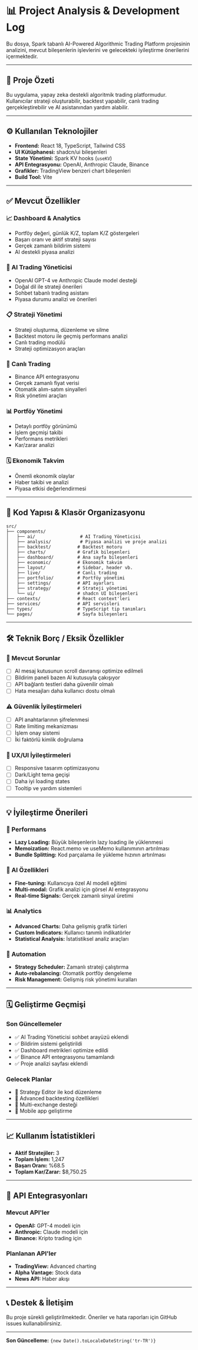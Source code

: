 # 📊 Project Analysis & Development Log

Bu dosya, Spark tabanlı AI-Powered Algorithmic Trading Platform projesinin analizini, mevcut bileşenlerin işlevlerini ve gelecekteki iyileştirme önerilerini içermektedir.

---

## 🧠 Proje Özeti

Bu uygulama, yapay zeka destekli algoritmik trading platformudur. Kullanıcılar strateji oluşturabilir, backtest yapabilir, canlı trading gerçekleştirebilir ve AI asistanından yardım alabilir.

---

## ⚙️ Kullanılan Teknolojiler

- **Frontend:** React 18, TypeScript, Tailwind CSS
- **UI Kütüphanesi:** shadcn/ui bileşenleri
- **State Yönetimi:** Spark KV hooks (`useKV`)
- **API Entegrasyonu:** OpenAI, Anthropic Claude, Binance
- **Grafikler:** TradingView benzeri chart bileşenleri
- **Build Tool:** Vite

---

## ✅ Mevcut Özellikler

### 📈 Dashboard & Analytics
- Portföy değeri, günlük K/Z, toplam K/Z göstergeleri
- Başarı oranı ve aktif strateji sayısı
- Gerçek zamanlı bildirim sistemi
- AI destekli piyasa analizi

### 🤖 AI Trading Yöneticisi
- OpenAI GPT-4 ve Anthropic Claude model desteği
- Doğal dil ile strateji önerileri
- Sohbet tabanlı trading asistanı
- Piyasa durumu analizi ve önerileri

### 📋 Strateji Yönetimi
- Strateji oluşturma, düzenleme ve silme
- Backtest motoru ile geçmiş performans analizi
- Canlı trading modülü
- Strateji optimizasyon araçları

### 🔄 Canlı Trading
- Binance API entegrasyonu
- Gerçek zamanlı fiyat verisi
- Otomatik alım-satım sinyalleri
- Risk yönetimi araçları

### 📊 Portföy Yönetimi
- Detaylı portföy görünümü
- İşlem geçmişi takibi
- Performans metrikleri
- Kar/zarar analizi

### 🗓 Ekonomik Takvim
- Önemli ekonomik olaylar
- Haber takibi ve analizi
- Piyasa etkisi değerlendirmesi

---

## 🧱 Kod Yapısı & Klasör Organizasyonu

```
src/
├── components/
│   ├── ai/                 # AI Trading Yöneticisi
│   ├── analysis/           # Piyasa analizi ve proje analizi
│   ├── backtest/          # Backtest motoru
│   ├── charts/            # Grafik bileşenleri
│   ├── dashboard/         # Ana sayfa bileşenleri
│   ├── economic/          # Ekonomik takvim
│   ├── layout/            # Sidebar, header vb.
│   ├── live/              # Canlı trading
│   ├── portfolio/         # Portföy yönetimi
│   ├── settings/          # API ayarları
│   ├── strategy/          # Strateji yönetimi
│   └── ui/                # shadcn UI bileşenleri
├── contexts/              # React context'leri
├── services/              # API servisleri
├── types/                 # TypeScript tip tanımları
└── pages/                 # Sayfa bileşenleri
```

---

## 🛠️ Teknik Borç / Eksik Özellikler

### 🔧 Mevcut Sorunlar
- [ ] AI mesaj kutusunun scroll davranışı optimize edilmeli
- [ ] Bildirim paneli bazen AI kutusuyla çakışıyor
- [ ] API bağlantı testleri daha güvenilir olmalı
- [ ] Hata mesajları daha kullanıcı dostu olmalı

### ⚠️ Güvenlik İyileştirmeleri
- [ ] API anahtarlarının şifrelenmesi
- [ ] Rate limiting mekanizması
- [ ] İşlem onay sistemi
- [ ] İki faktörlü kimlik doğrulama

### 📱 UX/UI İyileştirmeleri
- [ ] Responsive tasarım optimizasyonu
- [ ] Dark/Light tema geçişi
- [ ] Daha iyi loading states
- [ ] Tooltip ve yardım sistemleri

---

## 💡 İyileştirme Önerileri

### 🚀 Performans
- **Lazy Loading:** Büyük bileşenlerin lazy loading ile yüklenmesi
- **Memoization:** React.memo ve useMemo kullanımının artırılması
- **Bundle Splitting:** Kod parçalama ile yükleme hızının artırılması

### 🤖 AI Özellikleri
- **Fine-tuning:** Kullanıcıya özel AI modeli eğitimi
- **Multi-modal:** Grafik analizi için görsel AI entegrasyonu
- **Real-time Signals:** Gerçek zamanlı sinyal üretimi

### 📊 Analytics
- **Advanced Charts:** Daha gelişmiş grafik türleri
- **Custom Indicators:** Kullanıcı tanımlı indikatörler
- **Statistical Analysis:** İstatistiksel analiz araçları

### 🔄 Automation
- **Strategy Scheduler:** Zamanlı strateji çalıştırma
- **Auto-rebalancing:** Otomatik portföy dengeleme
- **Risk Management:** Gelişmiş risk yönetimi kuralları

---

## 🗓️ Geliştirme Geçmişi

### Son Güncellemeler
- ✅ AI Trading Yöneticisi sohbet arayüzü eklendi
- ✅ Bildirim sistemi geliştirildi
- ✅ Dashboard metrikleri optimize edildi
- ✅ Binance API entegrasyonu tamamlandı
- ✅ Proje analizi sayfası eklendi

### Gelecek Planlar
- 🔄 Strategy Editor ile kod düzenleme
- 🔄 Advanced backtesting özellikleri
- 🔄 Multi-exchange desteği
- 🔄 Mobile app geliştirme

---

## 📈 Kullanım İstatistikleri

- **Aktif Stratejiler:** 3
- **Toplam İşlem:** 1,247
- **Başarı Oranı:** %68.5
- **Toplam Kar/Zarar:** $8,750.25

---

## 🔗 API Entegrasyonları

### Mevcut API'ler
- **OpenAI:** GPT-4 modeli için
- **Anthropic:** Claude modeli için
- **Binance:** Kripto trading için

### Planlanan API'ler
- **TradingView:** Advanced charting
- **Alpha Vantage:** Stock data
- **News API:** Haber akışı

---

## 📞 Destek & İletişim

Bu proje sürekli geliştirilmektedir. Öneriler ve hata raporları için GitHub issues kullanabilirsiniz.

---

**Son Güncelleme:** `{new Date().toLocaleDateString('tr-TR')}`
